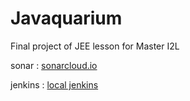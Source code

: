 # Javaquarium
Final project of JEE lesson for Master I2L


sonar : [sonarcloud.io](https://sonarcloud.io/dashboard?id=org.javaquarium)

jenkins : [local jenkins](http://geoffreypruvost.fr:8080)
